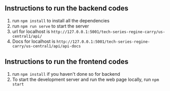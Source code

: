 ## Instructions to run the backend codes
1. run `npm install` to install all the dependencies
2. run `npm run serve` to start the server
3. url for localhost is `http://127.0.0.1:5001/tech-series-regine-carry/us-central1/api/`
4. Docs for localhost is `http://127.0.0.1:5001/tech-series-regine-carry/us-central1/api/api-docs`


## Instructions to run the frontend codes
1. run `npm install` if you haven't done so for backend
2. To start the development server and run the web page locally, run `npm start`
